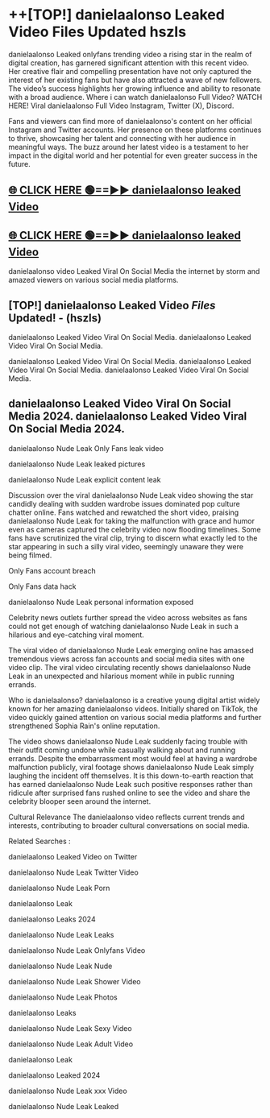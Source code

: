 # ++[TOP!] danielaalonso Leaked Video Files Updated hszls<br>

danielaalonso Leaked onlyfans trending video a rising star in the realm of digital creation, has garnered significant attention with this recent video. Her creative flair and compelling presentation have not only captured the interest of her existing fans but have also attracted a wave of new followers. The video’s success highlights her growing influence and ability to resonate with a broad audience.
Where i can watch danielaalonso Full Video? WATCH HERE! Viral danielaalonso Full Video Instagram, Twitter (X), Discord.


Fans and viewers can find more of danielaalonso's content on her official Instagram and Twitter accounts. Her presence on these platforms continues to thrive, showcasing her talent and connecting with her audience in meaningful ways. The buzz around her latest video is a testament to her impact in the digital world and her potential for even greater success in the future.


## [🌐 CLICK HERE 🟢==►► danielaalonso leaked Video ](https://xnudes.xyz/go)

## [🌐 CLICK HERE 🟢==►► danielaalonso leaked Video ](https://xnudes.xyz/go)



danielaalonso video Leaked Viral On Social Media the internet by storm and amazed viewers on various social media platforms.


## [TOP!] danielaalonso Leaked Video *Files* Updated! - (hszls)

danielaalonso Leaked Video Viral On Social Media. danielaalonso Leaked Video Viral On Social Media.

danielaalonso Leaked Video Viral On Social Media. danielaalonso Leaked Video Viral On Social Media. danielaalonso Leaked Video Viral On Social Media.


## danielaalonso Leaked Video Viral On Social Media 2024. danielaalonso Leaked Video Viral On Social Media 2024.
danielaalonso Nude Leak Only Fans leak video

danielaalonso Nude Leak leaked pictures

danielaalonso Nude Leak explicit content leak

Discussion over the viral danielaalonso Nude Leak video showing the star candidly dealing with sudden wardrobe issues dominated pop culture chatter online. Fans watched and rewatched the short video, praising danielaalonso Nude Leak for taking the malfunction with grace and humor even as cameras captured the celebrity video now flooding timelines. Some fans have scrutinized the viral clip, trying to discern what exactly led to the star appearing in such a silly viral video, seemingly unaware they were being filmed.


Only Fans account breach

Only Fans data hack

danielaalonso Nude Leak personal information exposed

Celebrity news outlets further spread the video across websites as fans could not get enough of watching danielaalonso Nude Leak in such a hilarious and eye-catching viral moment.


The viral video of danielaalonso Nude Leak emerging online has amassed tremendous views across fan accounts and social media sites with one video clip. The viral video circulating recently shows danielaalonso Nude Leak in an unexpected and hilarious moment while in public running errands.


Who is danielaalonso? danielaalonso is a creative young digital artist widely known for her amazing danielaalonso videos. Initially shared on TikTok, the video quickly gained attention on various social media platforms and further strengthened Sophia Rain's online reputation.

The video shows danielaalonso Nude Leak suddenly facing trouble with their outfit coming undone while casually walking about and running errands. Despite the embarrassment most would feel at having a wardrobe malfunction publicly, viral footage shows danielaalonso Nude Leak simply laughing the incident off themselves. It is this down-to-earth reaction that has earned danielaalonso Nude Leak such positive responses rather than ridicule after surprised fans rushed online to see the video and share the celebrity blooper seen around the internet.

Cultural Relevance The danielaalonso video reflects current trends and interests, contributing to broader cultural conversations on social media.

Related Searches :

danielaalonso Leaked Video on Twitter

danielaalonso Nude Leak Twitter Video

danielaalonso Nude Leak Porn

danielaalonso Leak 

danielaalonso Leaks 2024

danielaalonso Nude Leak Leaks

danielaalonso Nude Leak Onlyfans Video

danielaalonso Nude Leak Nude

danielaalonso Nude Leak Shower Video

danielaalonso Nude Leak Photos

danielaalonso Leaks

danielaalonso Nude Leak Sexy Video

danielaalonso Nude Leak Adult Video

danielaalonso Leak

danielaalonso Leaked 2024

danielaalonso Nude Leak xxx Video

danielaalonso Nude Leak Leaked